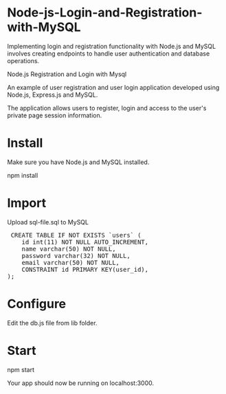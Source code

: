 # Node-js-Login-and-Registration-with-MySQL
Implementing login and registration functionality with Node.js and MySQL involves creating endpoints to handle user authentication and database operations. 

Node.js Registration and Login with Mysql

An example of user registration and user login application developed using Node.js, Express.js and MySQL.

The application allows users to register, login and access to the user's private page session information.

<h1> Install </h1>
Make sure you have Node.js and MySQL installed.

npm install
<h1> Import </h1>
Upload sql-file.sql to MySQL

<pre> CREATE TABLE IF NOT EXISTS `users` (
	id int(11) NOT NULL AUTO_INCREMENT,
	name varchar(50) NOT NULL,
	password varchar(32) NOT NULL,
	email varchar(50) NOT NULL,
	CONSTRAINT id PRIMARY KEY(user_id),
); </pre>

<h1> Configure </h1>
Edit the db.js file from lib folder.

<h1> Start </h1>
npm start

Your app should now be running on localhost:3000.
